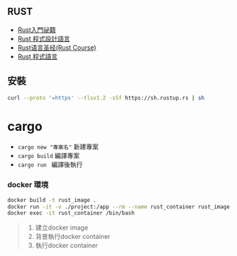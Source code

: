 ## RUST

- [Rust入門祕籍](https://shihyu.github.io/rust_hacks/ch1/00.html)
- [Rust 程式設計語言](https://rust-lang.tw/book-tw/ch00-00-introduction.html)
- [Rust语言圣经(Rust Course)](https://course.rs/about-book.html)
- [Rust 程式語言](https://askeing.github.io/rust-book/enums.html)

## 安裝
```sh
curl --proto '=https' --tlsv1.2 -sSf https://sh.rustup.rs | sh
```

# cargo
- `cargo new "專案名"` 新建專案  
- `cargo build` 編譯專案
- `cargo run ` 編譯後執行

### docker 環境
```sh
docker build -t rust_image .
docker run -it -v ./project:/app --rm --name rust_container rust_image
docker exec -it rust_container /bin/bash
```
> 1. 建立docker image
> 2. 背景執行docker container
> 3. 執行docker container